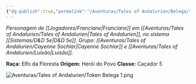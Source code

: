 ```yaml
---
{"dg-publish":true,"permalink":"/Aventuras/Tales of Andalurien/Belega/","created":"2025-10-14T11:30:52.658-03:00"}
---
```


*Personagem de [[Jogadores/Franciane\|Franciane]] em [[Aventuras/Tales of Andalurien/Tales of Andalurien\|Tales of Andalurien]], no sistema [[Sistemas/D&D 5e\|D&D 5e]].*
*Grupo: [[Aventuras/Tales of Andalurien/Cayenne Sochlar\|Cayenne Sochlar]] e [[Aventuras/Tales of Andalurien/Luisão\|Luisão]].*

**Raça:** Elfo da Floresta
**Origem:** Herói do Povo
**Classe:** Caçador 5

![Aventuras/Tales of Andalurien/Token Belega 1.png](/img/user/Aventuras/Tales%20of%20Andalurien/Token%20Belega%201.png)